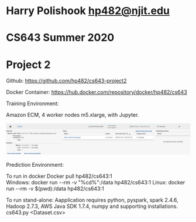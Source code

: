 #  Harry Polishook hp482@njit.edu
#  CS643 Summer 2020 
#  Project 2

Github: https://github.com/hp482/cs643-project2

Docker Container: https://hub.docker.com/repository/docker/hp482/cs643

Training Environment: 

Amazon ECM, 4 worker nodes m5.xlarge,  with Jupyter.    
 
![Image of Cluster](https://github.com/hp482/cs643-project2/blob/master/cluster.jpg)


Prediction Environment: 

To run in docker 
Docker pull hp482/cs643:1  
Windows: docker run --rm  -v "%cd%":/data  hp482/cs643:1  <filename>
Linux: docker run --rm -v $(pwd):/data hp482/cs643:1 <filename>

To run stand-alone:
Aapplication requires python, pyspark, spark 2.4.6, Hadoop 2.7.3, AWS Java SDK 1.7.4, numpy  and supporting installations.   
cs643.py  <Dataset.csv>

